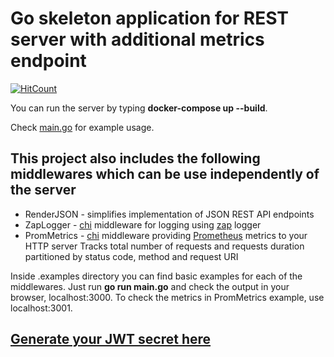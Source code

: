 # Go skeleton application for REST server with additional metrics endpoint

[![HitCount](http://hits.dwyl.com/acim/go-rest-server.svg)](http://hits.dwyl.com/acim/go-rest-server)

You can run the server by typing **docker-compose up --build**.

Check [main.go](https://github.com/acim/go-rest-server/blob/master/main.go) for example usage.

## This project also includes the following middlewares which can be use independently of the server

* RenderJSON - simplifies implementation of JSON REST API endpoints
* ZapLogger - [chi](https://github.com/go-chi/chi) middleware for logging using [zap](https://github.com/uber-go/zap) logger
* PromMetrics - [chi](https://github.com/go-chi/chi) middleware providing [Prometheus](https://prometheus.io/) metrics to your HTTP server
  Tracks total number of requests and requests duration partitioned by status code, method and request URI

Inside .examples directory you can find basic examples for each of the middlewares. Just run **go run main.go** and
check the output in your browser, localhost:3000. To check the metrics in PromMetrics example, use localhost:3001.

## [Generate your JWT secret here](https://www.grc.com/passwords.htm)
